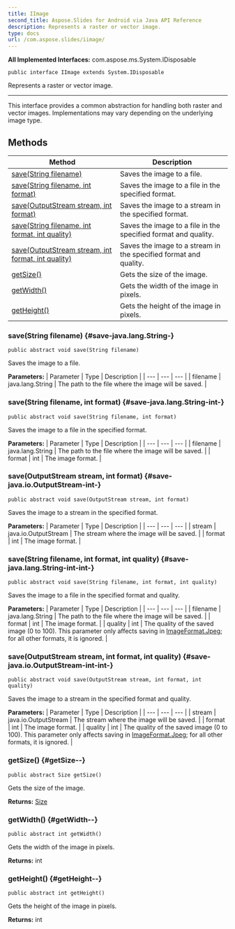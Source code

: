 ```yaml
---
title: IImage
second_title: Aspose.Slides for Android via Java API Reference
description: Represents a raster or vector image.
type: docs
url: /com.aspose.slides/iimage/
---
```

**All Implemented Interfaces:**
com.aspose.ms.System.IDisposable
```
public interface IImage extends System.IDisposable
```

Represents a raster or vector image.

--------------------

This interface provides a common abstraction for handling both raster and vector images. Implementations may vary depending on the underlying image type.
## Methods

| Method | Description |
| --- | --- |
| [save(String filename)](#save-java.lang.String-) | Saves the image to a file. |
| [save(String filename, int format)](#save-java.lang.String-int-) | Saves the image to a file in the specified format. |
| [save(OutputStream stream, int format)](#save-java.io.OutputStream-int-) | Saves the image to a stream in the specified format. |
| [save(String filename, int format, int quality)](#save-java.lang.String-int-int-) | Saves the image to a file in the specified format and quality. |
| [save(OutputStream stream, int format, int quality)](#save-java.io.OutputStream-int-int-) | Saves the image to a stream in the specified format and quality. |
| [getSize()](#getSize--) | Gets the size of the image. |
| [getWidth()](#getWidth--) | Gets the width of the image in pixels. |
| [getHeight()](#getHeight--) | Gets the height of the image in pixels. |
### save(String filename) {#save-java.lang.String-}
```
public abstract void save(String filename)
```


Saves the image to a file.

**Parameters:**
| Parameter | Type | Description |
| --- | --- | --- |
| filename | java.lang.String | The path to the file where the image will be saved. |

### save(String filename, int format) {#save-java.lang.String-int-}
```
public abstract void save(String filename, int format)
```


Saves the image to a file in the specified format.

**Parameters:**
| Parameter | Type | Description |
| --- | --- | --- |
| filename | java.lang.String | The path to the file where the image will be saved. |
| format | int | The image format. |

### save(OutputStream stream, int format) {#save-java.io.OutputStream-int-}
```
public abstract void save(OutputStream stream, int format)
```


Saves the image to a stream in the specified format.

**Parameters:**
| Parameter | Type | Description |
| --- | --- | --- |
| stream | java.io.OutputStream | The stream where the image will be saved. |
| format | int | The image format. |

### save(String filename, int format, int quality) {#save-java.lang.String-int-int-}
```
public abstract void save(String filename, int format, int quality)
```


Saves the image to a file in the specified format and quality.

**Parameters:**
| Parameter | Type | Description |
| --- | --- | --- |
| filename | java.lang.String | The path to the file where the image will be saved. |
| format | int | The image format. |
| quality | int | The quality of the saved image (0 to 100). This parameter only affects saving in [ImageFormat.Jpeg](../../com.aspose.slides/imageformat\#Jpeg); for all other formats, it is ignored. |

### save(OutputStream stream, int format, int quality) {#save-java.io.OutputStream-int-int-}
```
public abstract void save(OutputStream stream, int format, int quality)
```


Saves the image to a stream in the specified format and quality.

**Parameters:**
| Parameter | Type | Description |
| --- | --- | --- |
| stream | java.io.OutputStream | The stream where the image will be saved. |
| format | int | The image format. |
| quality | int | The quality of the saved image (0 to 100). This parameter only affects saving in [ImageFormat.Jpeg](../../com.aspose.slides/imageformat\#Jpeg); for all other formats, it is ignored. |

### getSize() {#getSize--}
```
public abstract Size getSize()
```


Gets the size of the image.

**Returns:**
[Size](../../com.aspose.slides.android/size)
### getWidth() {#getWidth--}
```
public abstract int getWidth()
```


Gets the width of the image in pixels.

**Returns:**
int
### getHeight() {#getHeight--}
```
public abstract int getHeight()
```


Gets the height of the image in pixels.

**Returns:**
int

